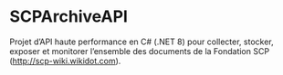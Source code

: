 # SCPArchiveAPI
Projet d’API haute performance en C# (.NET 8) pour collecter, stocker, exposer et monitorer l’ensemble des documents de la Fondation SCP (http://scp-wiki.wikidot.com).
